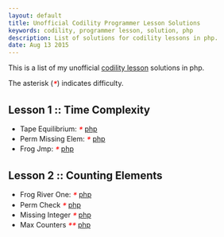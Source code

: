```yaml
---
layout: default
title: Unofficial Codility Programmer Lesson Solutions
keywords: codility, programmer lesson, solution, php
description: List of solutions for codility lessons in php.
date: Aug 13 2015
---
```


<style>.star {font-size: 16px; color:red; vertical-align:middle;}</style>

This is a list of my unofficial [codility lesson](https://codility.com/programmers/lessons) solutions in php.

The asterisk (<i class="star">*</i>) indicates difficulty.

## Lesson 1 :: Time Complexity

* Tape Equilibrium: <i class="star">*</i> [php](/codility/php/codility-lesson-one-time-complexity-tape-equilibrium)
* Perm Missing Elem: <i class="star">*</i> [php](/codility/php/codility-lesson-one-time-complexity-perm-missing-elem)
* Frog Jmp: <i class="star">*</i> [php](/codility/php/codility-lesson-one-time-complexity-frog-jmp)

## Lesson 2 :: Counting Elements

* Frog River One: <i class="star">*</i> [php](/codility/php/codility-lesson-two-counting-elements-frog-river-one)
* Perm Check <i class="star">*</i> [php](/codility/php/codility-lesson-two-counting-elements-perm-check)
* Missing Integer <i class="star">*</i> [php](/codility/php/codility-lesson-two-counting-elements-missing-integer)
* Max Counters <i class="star">**</i> [php](/codility/php/codility-lesson-two-counting-elements-max-counters)
